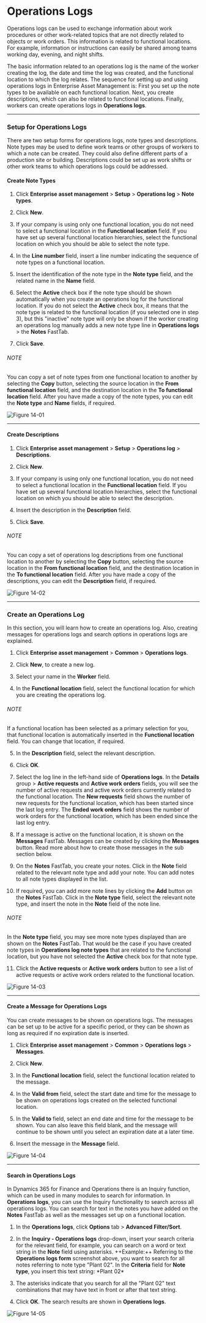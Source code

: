 # Operations Logs

Operations logs can be used to exchange information about work procedures or other work-related topics that are not directly related to objects or work orders. This information is related to functional locations. For example, information or instructions can easily be shared among teams working day, evening, and night shifts.

The basic information related to an operations log is the name of the worker creating the log, the date and time the log was created, and the functional location to which the log relates. The sequence for setting up and using operations logs in Enterprise Asset Management is: First you set up the note types to be available on each functional location. Next, you create descriptions, which can also be related to functional locations. Finally, workers can create operations logs in **Operations logs**.


---

### Setup for Operations Logs

There are two setup forms for operations logs, note types and descriptions. Note types may be used to define work teams or other groups of workers to which a note can be created. They could also define different parts of a production site or building. Descriptions could be set up as work shifts or other work teams to which operations logs could be addressed.


#### Create Note Types

1. Click **Enterprise asset management** > **Setup** > **Operations log** > **Note types**.
2. Click **New**.

3. If your company is using only one functional location, you do not need to select a functional location in the **Functional location** field. If you have set up several functional location hierarchies, select the functional location on which you should be able to select the note type.
4. In the **Line number** field, insert a line number indicating the sequence of note types on a functional location.

5. Insert the identification of the note type in the **Note type** field, and the related name in the **Name** field.
6. Select the **Active** check box if the note type should be shown automatically when you create an operations log for the functional location. If you do not select the **Active** check box, it means that the note type is related to the functional location (if you selected one in step 3), but this "inactive" note type will only be shown if the worker creating an operations log manually adds a new note type line in **Operations logs** > the **Notes** FastTab.

7. Click **Save**.

###### NOTE
You can copy a set of note types from one functional location to another by selecting the **Copy** button, selecting the source location in the **From functional location** field, and the destination location in the **To functional location** field. After you have made a copy of the note types, you can edit the **Note type** and **Name** fields, if required.


![Figure 14-01](/Figures/14-01_OperationsLogs_NoteTypes_AX7-01.png)

---

#### Create Descriptions

1. Click **Enterprise asset management** > **Setup** > **Operations log** > **Descriptions**.
2. Click **New**.

3. If your company is using only one functional location, you do not need to select a functional location in the **Functional location** field. If you have set up several functional location hierarchies, select the functional location on which you should be able to select the description.
4. Insert the description in the **Description** field.

5. Click **Save**.

###### NOTE
You can copy a set of operations log descriptions from one functional location to another by selecting the **Copy** button, selecting the source location in the **From functional location** field, and the destination location in the **To functional location** field. After you have made a copy of the descriptions, you can edit the **Description** field, if required.


![Figure 14-02](/Figures/14-02_OperationsLogs_Descriptions_AX7-01.png)


---


### Create an Operations Log

In this section, you will learn how to create an operations log. Also, creating messages for operations logs and search options in operations logs are explained.

1. Click **Enterprise asset management** > **Common** > **Operations logs**.
2. Click **New**, to create a new log.

3. Select your name in the **Worker** field.
4. In the **Functional location** field, select the functional location for which you are creating the operations log.
###### NOTE
If a functional location has been selected as a primary selection for you, that functional location is automatically inserted in the **Functional location** field. You can change that location, if required.

5. In the **Description** field, select the relevant description.
6. Click **OK**.

7. Select the log line in the left-hand side of **Operations logs**. In the **Details** group > **Active requests** and **Active work orders** fields, you will see the number of active requests and active work orders currently related to the functional location. The **New requests** field shows the number of new requests for the functional location, which has been started since the last log entry. The **Ended work orders** field shows the number of work orders for the functional location, which has been ended since the last log entry.
8. If a message is active on the functional location, it is shown on the **Messages** FastTab. Messages can be created by clicking the **Messages** button. Read more about how to create those messages in the sub section below.

9. On the **Notes** FastTab, you create your notes. Click in the **Note** field related to the relevant note type and add your note. You can add notes to all note types displayed in the list.
10. If required, you can add more note lines by clicking the **Add** button on the **Notes** FastTab. Click in the **Note type** field, select the relevant note type, and insert the note in the **Note** field of the note line.
###### NOTE
In the **Note type** field, you may see more note types displayed than are shown on the **Notes** FastTab. That would be the case if you have created note types in **Operations log note types** that are related to the functional location, but you have not selected the **Active** check box for that note type.

11. Click the **Active requests** or **Active work orders** button to see a list of active requests or active work orders related to the functional location.


![Figure 14-03](/Figures/14-03_OperationsLogs_Form_AX7-01.png)

---

#### Create a Message for Operations Logs

You can create messages to be shown on operations logs. The messages can be set up to be active for a specific period, or they can be shown as long as required if no expiration date is inserted.

1. Click **Enterprise asset management** > **Common** > **Operations logs** > **Messages**.
2. Click **New**.

3. In the **Functional location** field, select the functional location related to the message.
4. In the **Valid from** field, select the start date and time for the message to be shown on operations logs created on the selected functional location.

5. In the **Valid to** field, select an end date and time for the message to be shown. You can also leave this field blank, and the message will continue to be shown until you select an expiration date at a later time.
6. Insert the message in the **Message** field.


![Figure 14-04](/Figures/14-04_OperationsLogs_Messages_AX7-01.png)

---

#### Search in Operations Logs

In Dynamics 365 for Finance and Operations there is an Inquiry function, which can be used in many modules to search for information. In **Operations logs**, you can use the Inquiry functionality to search across all operations logs. You can search for text in the notes you have added on the **Notes** FastTab as well as the messages set up on a functional location.

1. In the **Operations logs**, click **Options** tab > **Advanced Filter/Sort**.
2. In the **Inquiry - Operations logs** drop-down, insert your search criteria for the relevant field, for example, you can search on a word or text string in the **Note** field using asterisks. ++Example:++ Referring to the **Operations logs form** screenshot above, you want to search for all notes referring to note type "Plant 02". In the **Criteria** field for **Note type**, you insert this text string: \*Plant 02\*

3. The asterisks indicate that you search for all the "Plant 02" text combinations that may have text in front or after that text string.
4. Click **OK**. The search results are shown in **Operations logs**.


![Figure 14-05](/Figures/14-05_OperationsLogs_Inquiry_AX7-01.png)

